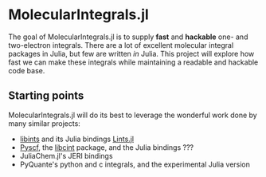 # MolecularIntegrals.jl

The goal of MolecularIntegrals.jl is to supply **fast** and
**hackable** one- and two-electron integrals. There are a lot of
excellent molecular integral packages in Julia, but few are written
*in* Julia. This project will explore how fast we can make these integrals while maintaining a readable and hackable code base.

## Starting points
MolecularIntegrals.jl will do its best to leverage the wonderful work done by many similar projects:

- [libints](https://github.com/evaleev/libint) and its Julia bindings [Lints.jl](https://github.com/FermiQC/Lints.jl)
- [Pyscf](https://github.com/pyscf/pyscf), the [libcint](https://github.com/sunqm/libcint) package, and the Julia bindings ???
- JuliaChem.jl's JERI bindings
- PyQuante's python and c integrals, and the experimental Julia version


<!-- As a starting point to motivate the development, we will consider Table 5 from the paper [Libcint: an efficient general integral library for Gaussian basis functions](http://arxiv.org/abs/1412.0649) written by Qiming Sun, the author of Libcint and Pyscf, reporting the time required to compute electron repulsion integrals for ethane using different programs and different basis sets. -->

<!-- | Basis       | size | Psi4   | Molpro | Libcint w/o | w/SSE3 | -->
<!-- |-------------|------|--------|--------|-------------|-- -----| -->
<!-- | 6-31G       | 30   | 0.10   | 0.09   | 0.09    | 0.07   | -->
<!-- | 6-311G**    | 72   | 0.64   | 0.49   | 0.49    | 0.41   | -->
<!-- | ANO         | 238  | 2527.6 | 51.13  | 53.59   | 37.78  | -->
<!-- | cc-pVDZ     | 58   | 0.45   | 0.34   | 0.24    | 0.21   | -->
<!-- | aug-cc-pVDZ | 100  | 1.87   | 1.18   | 1.02    | 0.85   | -->
<!-- | cc-pVTZ     | 144  | 4.98   | 4.82   | 2.65    | 2.05   | -->
<!-- | aug-cc-pVTZ | 230  | 26.03  | 23.12  | 12.40   | 9.27   | -->
<!-- | cc-pVQZ     | 290  | 81.24  | 65.12  | 31.51   | 22.60  | -->
<!-- | aug-cc-pVQZ | 436  | 444.23 | 324.29 | 151.04  | 107.24 | -->
